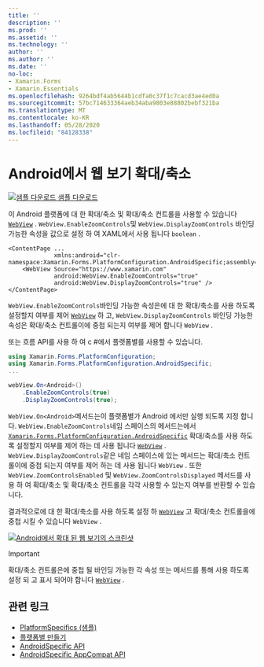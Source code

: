 ```yaml
---
title: ''
description: ''
ms.prod: ''
ms.assetid: ''
ms.technology: ''
author: ''
ms.author: ''
ms.date: ''
no-loc:
- Xamarin.Forms
- Xamarin.Essentials
ms.openlocfilehash: 9264bdf4ab5644b1cdfa0c37f1c7cacd3ae4ed0a
ms.sourcegitcommit: 57bc714633364aeb34aba9803e88802bebf321ba
ms.translationtype: MT
ms.contentlocale: ko-KR
ms.lasthandoff: 05/28/2020
ms.locfileid: "84128338"
---
```

# <a name="webview-zoom-on-android"></a>Android에서 웹 보기 확대/축소

[![샘플 다운로드](~/media/shared/download.png) 샘플 다운로드](https://docs.microsoft.com/samples/xamarin/xamarin-forms-samples/userinterface-platformspecifics)

이 Android 플랫폼에 대 한 확대/축소 및 확대/축소 컨트롤을 사용할 수 있습니다 [`WebView`](xref:Xamarin.Forms.WebView) . `WebView.EnableZoomControls`및 `WebView.DisplayZoomControls` 바인딩 가능한 속성을 값으로 설정 하 여 XAML에서 사용 됩니다 `boolean` .

```xaml
<ContentPage ...
             xmlns:android="clr-namespace:Xamarin.Forms.PlatformConfiguration.AndroidSpecific;assembly=Xamarin.Forms.Core">
    <WebView Source="https://www.xamarin.com"
             android:WebView.EnableZoomControls="true"
             android:WebView.DisplayZoomControls="true" />
</ContentPage>
```

`WebView.EnableZoomControls`바인딩 가능한 속성은에 대 한 확대/축소를 사용 하도록 설정할지 여부를 제어 [`WebView`](xref:Xamarin.Forms.WebView) 하 고, `WebView.DisplayZoomControls` 바인딩 가능한 속성은 확대/축소 컨트롤이에 중첩 되는지 여부를 제어 합니다 `WebView` .

또는 흐름 API를 사용 하 여 c #에서 플랫폼별를 사용할 수 있습니다.

```csharp
using Xamarin.Forms.PlatformConfiguration;
using Xamarin.Forms.PlatformConfiguration.AndroidSpecific;
...

webView.On<Android>()
    .EnableZoomControls(true)
    .DisplayZoomControls(true);
```

`WebView.On<Android>`메서드는이 플랫폼별가 Android 에서만 실행 되도록 지정 합니다. `WebView.EnableZoomControls`네임 스페이스의 메서드는에서 [`Xamarin.Forms.PlatformConfiguration.AndroidSpecific`](xref:Xamarin.Forms.PlatformConfiguration.AndroidSpecific) 확대/축소를 사용 하도록 설정할지 여부를 제어 하는 데 사용 됩니다 [`WebView`](xref:Xamarin.Forms.WebView) . `WebView.DisplayZoomControls`같은 네임 스페이스에 있는 메서드는 확대/축소 컨트롤이에 중첩 되는지 여부를 제어 하는 데 사용 됩니다 `WebView` . 또한 `WebView.ZoomControlsEnabled` 및 `WebView.ZoomControlsDisplayed` 메서드를 사용 하 여 확대/축소 및 확대/축소 컨트롤을 각각 사용할 수 있는지 여부를 반환할 수 있습니다.

결과적으로에 대 한 확대/축소를 사용 하도록 설정 하 [`WebView`](xref:Xamarin.Forms.WebView) 고 확대/축소 컨트롤을에 중첩 시킬 수 있습니다 `WebView` .

[![Android에서 확대 된 웹 보기의 스크린샷](webview-zoom-controls-images/webview-zoom.png "확대/축소 웹 보기")](webview-zoom-controls-images/webview-zoom-large.png#lightbox "확대/축소 웹 보기")

> [!IMPORTANT]
> 확대/축소 컨트롤은에 중첩 될 바인딩 가능한 각 속성 또는 메서드를 통해 사용 하도록 설정 되 고 표시 되어야 합니다 [`WebView`](xref:Xamarin.Forms.WebView) .

## <a name="related-links"></a>관련 링크

- [PlatformSpecifics (샘플)](https://docs.microsoft.com/samples/xamarin/xamarin-forms-samples/userinterface-platformspecifics)
- [플랫폼별 만들기](~/xamarin-forms/platform/platform-specifics/index.md#creating-platform-specifics)
- [AndroidSpecific API](xref:Xamarin.Forms.PlatformConfiguration.AndroidSpecific)
- [AndroidSpecific AppCompat API](xref:Xamarin.Forms.PlatformConfiguration.AndroidSpecific.AppCompat)
